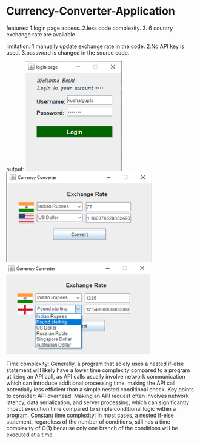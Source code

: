 # Currency-Converter-Application
features:
 1.login page access.
 2.less code complexity.
 3. 6 country exchange rate are avaliable.

limitation:
 1.manually update exchange rate in the code.
 2.No API key is used.
 3.password is changed in the source code.

output:
<img src = "Screenshot (179).png" alt = "login page">
<img src = "Screenshot (180).png" alt = "converter">
<img src = "Screenshot (183).png" alt = "converter">

Time complexity:
 Generally, a program that solely uses a nested if-else statement will likely have a lower time complexity compared to a program utilizing an API call, as API calls usually involve network communication which can introduce additional processing time, making the API call potentially less efficient than a simple nested conditional check. 
 Key points to consider: 
  API overhead:
   Making an API request often involves network latency, data serialization, and server processing, which can significantly impact execution time compared to simple conditional logic within a program.
  Constant time complexity:
   In most cases, a nested if-else statement, regardless of the number of conditions, still has a time complexity of O(1) because only one branch of the conditions will be executed at a time. 